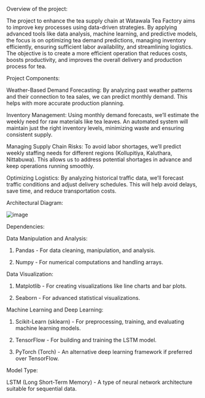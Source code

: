 Overview of the project:

The project to enhance the tea supply chain at Watawala Tea Factory aims to improve key processes using data-driven strategies. By applying advanced tools like data analysis, machine learning, and predictive models, the focus is on optimizing tea demand predictions, managing inventory efficiently, ensuring sufficient labor availability, and streamlining logistics. The objective is to create a more efficient operation that reduces costs, boosts productivity, and improves the overall delivery and production process for tea.

Project Components:

Weather-Based Demand Forecasting: By analyzing past weather patterns and their connection to tea sales, we can predict monthly demand. This helps with more accurate production planning.

Inventory Management: Using monthly demand forecasts, we’ll estimate the weekly need for raw materials like tea leaves. An automated system will maintain just the right inventory levels, minimizing waste and ensuring consistent supply.

Managing Supply Chain Risks: To avoid labor shortages, we’ll predict weekly staffing needs for different regions (Kollupitiya, Kaluthara, Nittabuwa). This allows us to address potential shortages in advance and keep operations running smoothly.

Optimizing Logistics: By analyzing historical traffic data, we’ll forecast traffic conditions and adjust delivery schedules. This will help avoid delays, save time, and reduce transportation costs.

Architectural Diagram:

![image](https://github.com/user-attachments/assets/81fbb283-58e3-4922-a9fc-4b3966ffef5c)

Dependencies:

Data Manipulation and Analysis:

1. Pandas - For data cleaning, manipulation, and analysis.

2. Numpy - For numerical computations and handling arrays.

Data Visualization:

1. Matplotlib - For creating visualizations like line charts and bar plots.

2. Seaborn - For advanced statistical visualizations.

Machine Learning and Deep Learning:

1. Scikit-Learn (sklearn) - For preprocessing, training, and evaluating machine learning models.

2. TensorFlow - For building and training the LSTM model.

3. PyTorch (Torch) - An alternative deep learning framework if preferred over TensorFlow.

Model Type:

LSTM (Long Short-Term Memory) - A type of neural network architecture suitable for sequential data.
